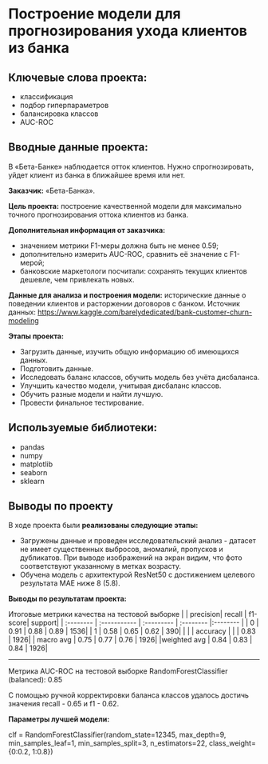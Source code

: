 # Построение модели для прогнозирования ухода клиентов из банка

## Ключевые слова проекта: 
- классификация
- подбор гиперпараметров
- балансировка классов
- AUC-ROC

## Вводные данные проекта:

В «Бета-Банке» наблюдается отток клиентов. Нужно спрогнозировать, уйдет клиент из банка в ближайшее время или нет.

**Заказчик:** «Бета-Банка».

**Цель проекта:** построение качественной модели для максимально точного прогнозирования оттока клиентов из банка.

**Дополнительная информация от заказчика:**
- значением метрики F1-меры должна быть не менее 0.59;
- дополнительно измерить AUC-ROC, сравнить её значение с F1-мерой;
- банковские маркетологи посчитали: сохранять текущих клиентов дешевле, чем привлекать новых.

**Данные для анализа и построения модели:** исторические данные о поведении клиентов и расторжении договоров с банком. Источник данных: https://www.kaggle.com/barelydedicated/bank-customer-churn-modeling

**Этапы проекта:**
- Загрузить данные, изучить общую информацию об имеющихся данных.
- Подготовить данные.
- Исследовать баланс классов, обучить модель без учёта дисбаланса.
- Улучшить качество модели, учитывая дисбаланс классов.
- Обучить разные модели и найти лучшую.
- Провести финальное тестирование.

## Используемые библиотеки:
- pandas
- numpy
- matplotlib
- seaborn
- sklearn

## Выводы по проекту
В ходе проекта были **реализованы следующие этапы:**
- Загружены данные и проведен исследовательский анализ - датасет не имеет существенных выбросов, аномалий, пропусков и дубликатов. При выводе изображений на экран видим, что фото соответствуют указанному в метках возрасту.
- Обучена модель с архитектурой ResNet50 с достижением целевого результата MAE ниже 8 (5.8).

**Выводы по результатам проекта:**

Итоговые метрики качества на тестовой выборке
 |           |  precision|    recall | f1-score|   support|
| :-------- | :----------- | :--------- | :-------- |:-------- |
 |          0  |     0.91   |   0.88   |   0.89 |     1536|
  |         1  |     0.58   |   0.65   |   0.62   |    390|
|                                                         |
 |   accuracy |            |            |  0.83   |   1926|
 |  macro avg  |     0.75   |   0.77    |  0.76   |   1926|
|weighted avg   |    0.84  |    0.83  |    0.84  |    1926|

------------------------------------------------------
Метрика AUC-ROC на тестовой выборке RandomForestClassifier (balanced): 0.85

С помощью ручной корректировки баланса классов удалось достичь значения recall - 0.65 и f1 - 0.62.

**Параметры лучшей модели:**

clf = RandomForestClassifier(random_state=12345, max_depth=9, min_samples_leaf=1, min_samples_split=3, n_estimators=22, class_weight={0:0.2, 1:0.8}) 
